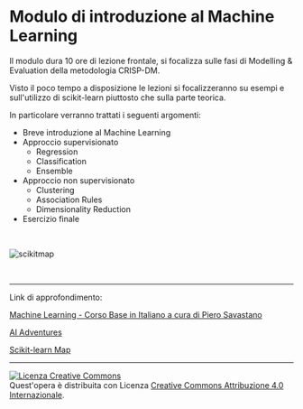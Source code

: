 # Modulo di introduzione al Machine Learning

Il modulo dura 10 ore di lezione frontale, si focalizza sulle fasi di Modelling & Evaluation della metodologia CRISP-DM.

Visto il poco tempo a disposizione le lezioni si focalizzeranno su esempi e sull'utilizzo di scikit-learn piuttosto che sulla parte teorica.

In particolare verranno trattati i seguenti argomenti:
* Breve introduzione al Machine Learning
* Approccio supervisionato
	* Regression
	* Classification
	* Ensemble
* Approccio non supervisionato
	* Clustering
	* Association Rules
	* Dimensionality Reduction
* Esercizio finale

<br>

![scikitmap](https://i2.wp.com/clay-atlas.com/wp-content/uploads/2019/08/scikit-learn-map.png?resize=840%2C524&ssl=1)

<br>

---

Link di approfondimento:

[Machine Learning - Corso Base in Italiano a cura di Piero Savastano](https://www.youtube.com/watch?v=U78wETHkBKU&list=PLa-sizbCyh93evwIevvnjWFEH94N5giIG)

[AI Adventures](https://www.youtube.com/watch?v=nKW8Ndu7Mjw)

[Scikit-learn Map](https://scikit-learn.org/stable/tutorial/machine_learning_map/index.html)

---

<a rel="license" href="http://creativecommons.org/licenses/by/4.0/"><img alt="Licenza Creative Commons" style="border-width:0" src="https://i.creativecommons.org/l/by/4.0/88x31.png" /></a><br />Quest'opera è distribuita con Licenza <a rel="license" href="http://creativecommons.org/licenses/by/4.0/">Creative Commons Attribuzione 4.0 Internazionale</a>.
